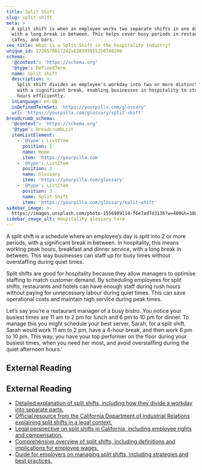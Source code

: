 ```yaml
---
title: Split Shift
slug: split-shift
meta: >
  A split shift is when an employee works two separate shifts in one day, often
  with a long break in between. This helps cover busy periods in restaurants,
  cafes, and bars.
seo_title: What is a Split Shift in the hospitality industry?
unique_id: 1726570617242x628393915250740200
schema:
  '@context': 'https://schema.org'
  '@type': DefinedTerm
  name: Split shift
  description: >-
    Split shift divides an employee’s workday into two or more distinct periods
    with a significant break, enabling businesses in hospitality to staff peak
    hours efficiently.
  inLanguage: en-GB
  inDefinedTermSet: 'https://yourpilla.com/glossary'
  url: 'https://yourpilla.com/glossary/split-shift'
breadcrumb_schema:
  '@context': 'https://schema.org'
  '@type': BreadcrumbList
  itemListElement:
    - '@type': ListItem
      position: 1
      name: Home
      item: 'https://yourpilla.com'
    - '@type': ListItem
      position: 2
      name: Glossary
      item: 'https://yourpilla.com/glossary'
    - '@type': ListItem
      position: 3
      name: Split Shift
      item: 'https://yourpilla.com/glossary/split-shift'
sidebar_image: >-
  https://images.unsplash.com/photo-1556909114-f6e7ad7d3136?w=400&h=300&fit=crop&auto=format
sidebar_image_alt: Hospitality glossary term
---
```


A split shift is a schedule where an employee’s day is split into 2 or more periods, with a significant break in between. In hospitality, this means working peak hours, breakfast and dinner service, with a long break in between. This way businesses can staff up for busy times without overstaffing during quiet times.

Split shifts are good for hospitality because they allow managers to optimise staffing to match customer demand. By scheduling employees for split shifts, restaurants and hotels can have enough staff during rush hours without paying for unnecessary labour during quiet times. This can save operational costs and maintain high service during peak times.

Let’s say you’re a restaurant manager of a busy bistro. You notice your busiest times are 11 am to 2 pm for lunch and 6 pm to 10 pm for dinner. To manage this you might schedule your best server, Sarah, for a split shift. Sarah would work 11 am to 2 pm, have a 4-hour break, and then work 6 pm to 10 pm. This way, you have your top performer on the floor during your busiest times, when you need her most, and avoid overstaffing during the quiet afternoon hours.'

## External Reading



## External Reading

*   [Detailed explanation of split shifts, including how they divide a workday into separate parts.](https://getsling.com/blog/split-shift/#:~:text=A%20split%20shift%20is%20a,by%20two%20or%20more%20hours.)
*   [Official resource from the California Department of Industrial Relations explaining split shifts in a legal context.](https://www.dir.ca.gov/dlse/split_shift.htm#:~:text=A%20split%20shift%20is%20a,be%20within%20the%20same%20workday.)
*   [Legal perspective on split shifts in California, including employee rights and compensation.](https://www.shouselaw.com/ca/blog/split-shift-california/#:~:text=In%20California%2C%20a%20split%20shift,hour%20at%20the%20minimum%20wage.)
*   [Comprehensive overview of split shifts, including definitions and implications for employee wages.](https://www.hourly.io/post/split-shift#:~:text=If%20an%20employee's%20work%20schedule,regular%20wages%20for%20that%20day.)
*   [Guide for employers on managing split shifts, including strategies and best practices.](https://www.davidsonmorris.com/split-shift/)
